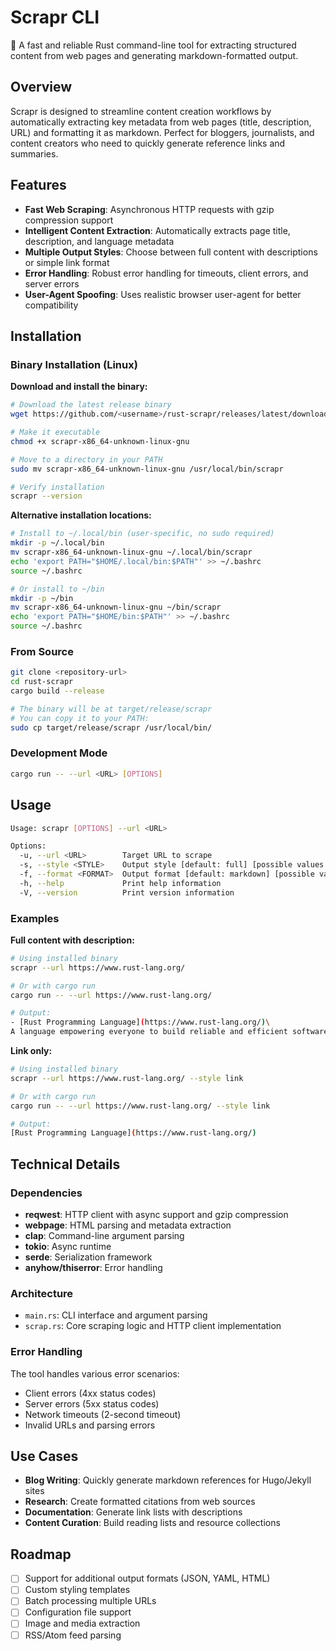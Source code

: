 # Scrapr CLI

🦀 A fast and reliable Rust command-line tool for extracting structured content from web pages and generating markdown-formatted output.

## Overview

Scrapr is designed to streamline content creation workflows by automatically extracting key metadata from web pages (title, description, URL) and formatting it as markdown. Perfect for bloggers, journalists, and content creators who need to quickly generate reference links and summaries.

## Features

- **Fast Web Scraping**: Asynchronous HTTP requests with gzip compression support
- **Intelligent Content Extraction**: Automatically extracts page title, description, and language metadata
- **Multiple Output Styles**: Choose between full content with descriptions or simple link format
- **Error Handling**: Robust error handling for timeouts, client errors, and server errors
- **User-Agent Spoofing**: Uses realistic browser user-agent for better compatibility

## Installation

### Binary Installation (Linux)

**Download and install the binary:**
```bash
# Download the latest release binary
wget https://github.com/<username>/rust-scrapr/releases/latest/download/scrapr-x86_64-unknown-linux-gnu

# Make it executable
chmod +x scrapr-x86_64-unknown-linux-gnu

# Move to a directory in your PATH
sudo mv scrapr-x86_64-unknown-linux-gnu /usr/local/bin/scrapr

# Verify installation
scrapr --version
```

**Alternative installation locations:**
```bash
# Install to ~/.local/bin (user-specific, no sudo required)
mkdir -p ~/.local/bin
mv scrapr-x86_64-unknown-linux-gnu ~/.local/bin/scrapr
echo 'export PATH="$HOME/.local/bin:$PATH"' >> ~/.bashrc
source ~/.bashrc

# Or install to ~/bin
mkdir -p ~/bin
mv scrapr-x86_64-unknown-linux-gnu ~/bin/scrapr
echo 'export PATH="$HOME/bin:$PATH"' >> ~/.bashrc
source ~/.bashrc
```

### From Source

```bash
git clone <repository-url>
cd rust-scrapr
cargo build --release

# The binary will be at target/release/scrapr
# You can copy it to your PATH:
sudo cp target/release/scrapr /usr/local/bin/
```

### Development Mode

```bash
cargo run -- --url <URL> [OPTIONS]
```

## Usage

```bash
Usage: scrapr [OPTIONS] --url <URL>

Options:
  -u, --url <URL>        Target URL to scrape
  -s, --style <STYLE>    Output style [default: full] [possible values: full, link]
  -f, --format <FORMAT>  Output format [default: markdown] [possible values: markdown]
  -h, --help             Print help information
  -V, --version          Print version information
```

### Examples

**Full content with description:**

```bash
# Using installed binary
scrapr --url https://www.rust-lang.org/

# Or with cargo run
cargo run -- --url https://www.rust-lang.org/

# Output:
- [Rust Programming Language](https://www.rust-lang.org/)\
A language empowering everyone to build reliable and efficient software.
```

**Link only:**

```bash
# Using installed binary
scrapr --url https://www.rust-lang.org/ --style link

# Or with cargo run
cargo run -- --url https://www.rust-lang.org/ --style link

# Output:
[Rust Programming Language](https://www.rust-lang.org/)
```

## Technical Details

### Dependencies

- **reqwest**: HTTP client with async support and gzip compression
- **webpage**: HTML parsing and metadata extraction
- **clap**: Command-line argument parsing
- **tokio**: Async runtime
- **serde**: Serialization framework
- **anyhow/thiserror**: Error handling

### Architecture

- `main.rs`: CLI interface and argument parsing
- `scrap.rs`: Core scraping logic and HTTP client implementation

### Error Handling

The tool handles various error scenarios:

- Client errors (4xx status codes)
- Server errors (5xx status codes)
- Network timeouts (2-second timeout)
- Invalid URLs and parsing errors

## Use Cases

- **Blog Writing**: Quickly generate markdown references for Hugo/Jekyll sites
- **Research**: Create formatted citations from web sources
- **Documentation**: Generate link lists with descriptions
- **Content Curation**: Build reading lists and resource collections

## Roadmap

- [ ] Support for additional output formats (JSON, YAML, HTML)
- [ ] Custom styling templates
- [ ] Batch processing multiple URLs
- [ ] Configuration file support
- [ ] Image and media extraction
- [ ] RSS/Atom feed parsing
